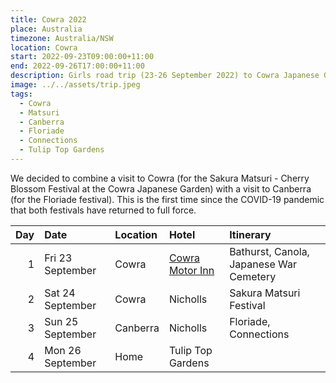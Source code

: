 ```yaml
---
title: Cowra 2022
place: Australia
timezone: Australia/NSW
location: Cowra
start: 2022-09-23T09:00:00+11:00
end: 2022-09-26T17:00:00+11:00
description: Girls road trip (23-26 September 2022) to Cowra Japanese Garden Matsuri Spring Festival and Canberra for the Floriade.
image: ../../assets/trip.jpeg
tags:
  - Cowra
  - Matsuri
  - Canberra
  - Floriade
  - Connections
  - Tulip Top Gardens
---
```


We decided to combine a visit to Cowra (for the Sakura Matsuri - Cherry Blossom Festival at the Cowra Japanese Garden) with a visit to Canberra (for the Floriade festival). This is the first time since the COVID-19 pandemic that both festivals have returned to full force.

| Day | Date             | Location | Hotel                                                | Itinerary                               |
| --: | :--------------- | :------- | :--------------------------------------------------- | :-------------------------------------- |
|   1 | Fri 23 September | Cowra    | [Cowra Motor Inn](https://www.cowramotorinn.com.au/) | Bathurst, Canola, Japanese War Cemetery |
|   2 | Sat 24 September | Cowra    | Nicholls                                             | Sakura Matsuri Festival                 |
|   3 | Sun 25 September | Canberra | Nicholls                                             | Floriade, Connections                   |
|   4 | Mon 26 September | Home     | Tulip Top Gardens                                    |

